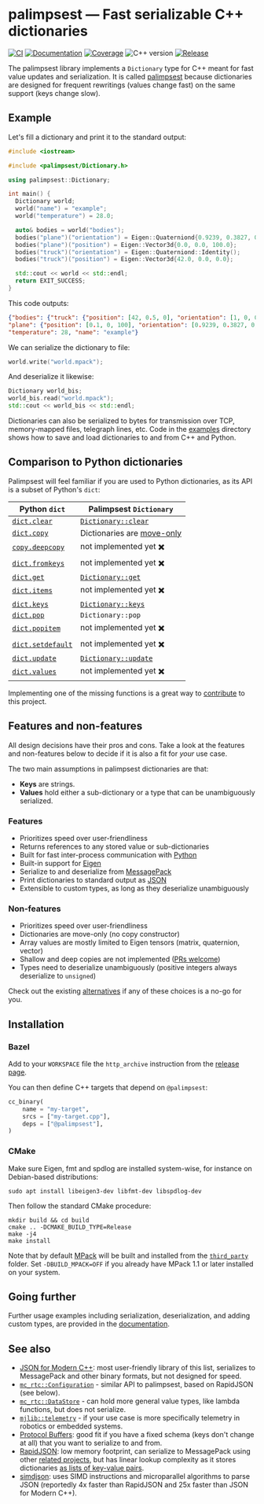 # palimpsest — Fast serializable C++ dictionaries

[![CI](https://img.shields.io/github/actions/workflow/status/stephane-caron/palimpsest/bazel.yml?branch=main)](https://github.com/stephane-caron/palimpsest/actions)
[![Documentation](https://img.shields.io/badge/docs-online-brightgreen?style=flat)](https://stephane-caron.github.io/palimpsest/)
[![Coverage](https://coveralls.io/repos/github/stephane-caron/palimpsest/badge.svg?branch=main)](https://coveralls.io/github/stephane-caron/palimpsest?branch=main)
![C++ version](https://img.shields.io/badge/C++-17/20-blue.svg?style=flat)
[![Release](https://img.shields.io/github/v/release/stephane-caron/palimpsest.svg?sort=semver)](https://github.com/stephane-caron/palimpsest/releases)

The palimpsest library implements a `Dictionary` type for C++ meant for fast value updates and serialization. It is called [palimpsest](https://en.wiktionary.org/wiki/palimpsest#Noun) because dictionaries are designed for frequent rewritings (values change fast) on the same support (keys change slow).

## Example

Let's fill a dictionary and print it to the standard output:

```cpp
#include <iostream>

#include <palimpsest/Dictionary.h>

using palimpsest::Dictionary;

int main() {
  Dictionary world;
  world("name") = "example";
  world("temperature") = 28.0;

  auto& bodies = world("bodies");
  bodies("plane")("orientation") = Eigen::Quaterniond{0.9239, 0.3827, 0., 0.};
  bodies("plane")("position") = Eigen::Vector3d{0.0, 0.0, 100.0};
  bodies("truck")("orientation") = Eigen::Quaterniond::Identity();
  bodies("truck")("position") = Eigen::Vector3d{42.0, 0.0, 0.0};

  std::cout << world << std::endl;
  return EXIT_SUCCESS;
}
```

This code outputs:

```json
{"bodies": {"truck": {"position": [42, 0.5, 0], "orientation": [1, 0, 0, 0]},
"plane": {"position": [0.1, 0, 100], "orientation": [0.9239, 0.3827, 0, 0]}},
"temperature": 28, "name": "example"}
```

We can serialize the dictionary to file:

```cpp
world.write("world.mpack");
```

And deserialize it likewise:

```cpp
Dictionary world_bis;
world_bis.read("world.mpack");
std::cout << world_bis << std::endl;
```

Dictionaries can also be serialized to bytes for transmission over TCP, memory-mapped files, telegraph lines, etc. Code in the [examples](https://github.com/stephane-caron/palimpsest/tree/main/examples) directory shows how to save and load dictionaries to and from C++ and Python.

## Comparison to Python dictionaries

Palimpsest will feel familiar if you are used to Python dictionaries, as its API is a subset of Python's `dict`:

| Python `dict` | Palimpsest `Dictionary` |
|---------------|---------------------------|
| [`dict.clear`](https://docs.python.org/3/library/stdtypes.html#dict.clear) | [`Dictionary::clear`](https://stephane-caron.github.io/palimpsest/classpalimpsest_1_1Dictionary.html#ae98a88dd6a1c5e5afa84f719189882d9) |
| [`dict.copy`](https://docs.python.org/3/library/stdtypes.html#dict.copy) | Dictionaries are [move-only](#non-features) |
| [`copy.deepcopy`](https://docs.python.org/3/library/copy.html#copy.deepcopy) | not implemented yet ✖️  |
| [`dict.fromkeys`](https://docs.python.org/3/library/stdtypes.html#dict.fromkeys) | not implemented yet ✖️  |
| [`dict.get`](https://docs.python.org/3/library/stdtypes.html#dict.get) | [`Dictionary::get`](https://stephane-caron.github.io/palimpsest/classpalimpsest_1_1Dictionary.html#a74bd56b0ec9e4219f54430bcb6f9a084) |
| [`dict.items`](https://docs.python.org/3/library/stdtypes.html#dict.items) | not implemented yet ✖️  |
| [`dict.keys`](https://docs.python.org/3/library/stdtypes.html#dict.keys) | [`Dictionary::keys`](https://stephane-caron.github.io/palimpsest/classpalimpsest_1_1Dictionary.html#abb1589b67dbeadec8774833921644798)  |
| [`dict.pop`](https://docs.python.org/3/library/stdtypes.html#dict.pop) | `Dictionary::pop` |
| [`dict.popitem`](https://docs.python.org/3/library/stdtypes.html#dict.popitem) | not implemented yet ✖️  |
| [`dict.setdefault`](https://docs.python.org/3/library/stdtypes.html#dict.setdefault) | not implemented yet ✖️  |
| [`dict.update`](https://docs.python.org/3/library/stdtypes.html#dict.update) | [`Dictionary::update`](https://stephane-caron.github.io/palimpsest/classpalimpsest_1_1Dictionary.html#a1b5bb02bcf813b05aef280f47b25ce80) |
| [`dict.values`](https://docs.python.org/3/library/stdtypes.html#dict.values) | not implemented yet ✖️  |

Implementing one of the missing functions is a great way to [contribute](CONTRIBUTING.md) to this project.

## Features and non-features

All design decisions have their pros and cons. Take a look at the features and non-features below to decide if it is also a fit for _your_ use case.

The two main assumptions in palimpsest dictionaries are that:

* **Keys** are strings.
* **Values** hold either a sub-dictionary or a type that can be unambiguously serialized.

### Features

* Prioritizes speed over user-friendliness
* Returns references to any stored value or sub-dictionaries
* Built for fast inter-process communication with [Python](https://www.python.org/)
* Built-in support for [Eigen](https://eigen.tuxfamily.org/)
* Serialize to and deserialize from [MessagePack](https://msgpack.org/)
* Print dictionaries to standard output as [JSON](https://www.json.org/json-en.html)
* Extensible to custom types, as long as they deserialize unambiguously

### Non-features

* Prioritizes speed over user-friendliness
* Dictionaries are move-only (no copy constructor)
* Array values are mostly limited to Eigen tensors (matrix, quaternion, vector)
* Shallow and deep copies are not implemented ([PRs welcome](CONTRIBUTING.md))
* Types need to deserialize unambiguously (positive integers always deserialize to `unsigned`)

Check out the existing [alternatives](https://github.com/stephane-caron/palimpsest#alternatives) if any of these choices is a no-go for you.

## Installation

### Bazel

Add to your `WORKSPACE` file the `http_archive` instruction from the [release page](https://github.com/stephane-caron/palimpsest/releases/tag/v2.4.0).

You can then define C++ targets that depend on ``@palimpsest``:

```python
cc_binary(
    name = "my-target",
    srcs = ["my-target.cpp"],
    deps = ["@palimpsest"],
)
```

### CMake

Make sure Eigen, fmt and spdlog are installed system-wise, for instance on Debian-based distributions:

```console
sudo apt install libeigen3-dev libfmt-dev libspdlog-dev
```

Then follow the standard CMake procedure:

```console
mkdir build && cd build
cmake .. -DCMAKE_BUILD_TYPE=Release
make -j4
make install
```

Note that by default [MPack](https://github.com/ludocode/mpack) will be built and installed from the [``third_party``](https://github.com/stephane-caron/palimpsest/tree/main/third_party) folder. Set `-DBUILD_MPACK=OFF` if you already have MPack 1.1 or later installed on your system.

## Going further

Further usage examples including serialization, deserialization, and adding custom types, are provided in the [documentation](https://stephane-caron.github.io/palimpsest/).

## See also

* [JSON for Modern C++](https://github.com/nlohmann/json): most user-friendly library of this list, serializes to MessagePack and other binary formats, but not designed for speed.
* [`mc_rtc::Configuration`](https://github.com/jrl-umi3218/mc_rtc/blob/master/include/mc_rtc/Configuration.h) - similar API to palimpsest, based on RapidJSON (see below).
* [`mc_rtc::DataStore`](https://github.com/jrl-umi3218/mc_rtc/blob/master/include/mc_rtc/DataStore.h) - can hold more general value types, like lambda functions, but does not serialize.
* [`mjlib::telemetry`](https://github.com/mjbots/mjlib/tree/master/mjlib/telemetry) - if your use case is more specifically telemetry in robotics or embedded systems.
* [Protocol Buffers](https://developers.google.com/protocol-buffers/): good fit if you have a fixed schema (keys don't change at all) that you want to serialize to and from.
* [RapidJSON](https://github.com/Tencent/rapidjson/): low memory footprint, can serialize to MessagePack using other [related projects](https://github.com/Tencent/rapidjson/wiki/Related-Projects), but has linear lookup complexity as it stores dictionaries [as lists of key-value pairs](https://github.com/Tencent/rapidjson/issues/102).
* [simdjson](https://github.com/simdjson/simdjson/): uses SIMD instructions and microparallel algorithms to parse JSON (reportedly 4x faster than RapidJSON and 25x faster than JSON for Modern C++).
